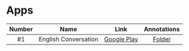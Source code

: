 # Apps

| Number | Name | Link | Annotations |
| :---: | --- | :---: | :---: |
| #1 | English Conversation | [Google Play](https://play.google.com/store/apps/details?id=vn.magik.english) | [Folder](/apps/english-conversation) |
